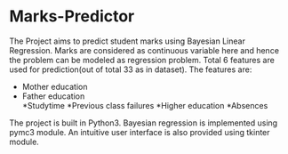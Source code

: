 # Marks-Predictor
The Project aims to predict student marks using Bayesian Linear Regression. Marks are considered as continuous variable here and hence the problem can be modeled as regression problem. Total 6 features are used for prediction(out of total 33 as in dataset). 
The features are:  
* Mother education  
* Father education  
*Studytime 
*Previous class failures 
*Higher education 
*Absences 

The project is built in Python3.  Bayesian regression is implemented using pymc3 module. An intuitive user interface is also provided using tkinter module.
